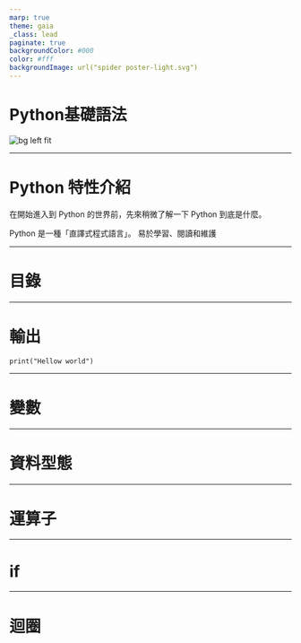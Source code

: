 ```yaml
---
marp: true
theme: gaia
_class: lead
paginate: true
backgroundColor: #000
color: #fff
backgroundImage: url("spider poster-light.svg")
---
```

<!-- color: #fff -->
# Python基礎語法
![bg left fit](https://images.ctfassets.net/mrop88jh71hl/55rrbZfwMaURHZKAUc5oOW/9e5fe805eb03135b82e962e92169ce6d/python-programming-language.png?w=1366&h=1366&q=100&fm=webp)

---
# Python 特性介紹
在開始進入到 Python 的世界前，先來稍微了解一下 Python 到底是什麼。

Python 是一種「直譯式程式語言」。
易於學習、閱讀和維護

---
# 目錄
---

# 輸出
```
print("Hellow world")
```

---
# 變數
---
# 資料型態

---
# 運算子
---
# if 
---
# 迴圈